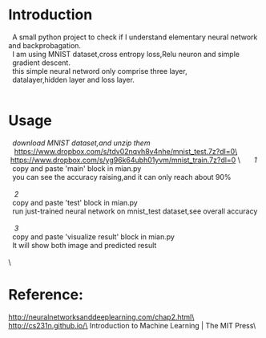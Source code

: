 # Introduction
    A small python project to check if I understand elementary neural network \
and backprobagation.\
    I am using MNIST dataset,cross entropy loss,Relu neuron and simple \
    gradient descent.\
    this simple neural netword only comprise three layer,\
    datalayer,hidden layer and loss layer.\
    
    
# Usage
    *download MNIST dataset,and unzip them*\
    https://www.dropbox.com/s/tdv02nqvh8v4nhe/mnist_test.7z?dl=0\
    https://www.dropbox.com/s/yg96k64ubh01yvm/mnist_train.7z?dl=0 \   
    *1*\
    copy and paste 'main' block in mian.py\
    you can see the accuracy raising,and it can only reach about 90%\
    \
    *2*\
    copy and paste 'test' block in mian.py\
    run just-trained neural network on mnist_test dataset,see overall accuracy\
    \
    *3*\
    copy and paste 'visualize result' block in mian.py\
    It will show both image and predicted result\
\
\
# Reference:
http://neuralnetworksanddeeplearning.com/chap2.html\
http://cs231n.github.io/\
Introduction to Machine Learning | The MIT Press\













